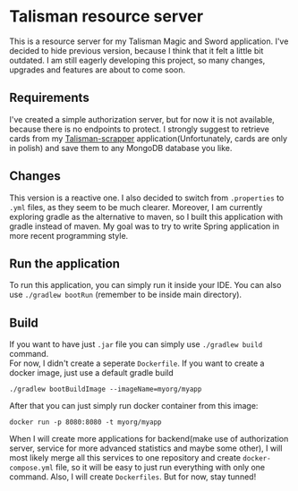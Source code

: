 # Talisman resource server

This is a resource server for my Talisman Magic and Sword application. 
I've decided to hide previous version, because I think that it felt a little bit outdated. I am still
eagerly developing this project, so many changes, upgrades and features are about to come soon. 

## Requirements

I've created a simple authorization server, but for now it is not available, because
there is no endpoints to protect. I strongly suggest to retrieve cards from my
[Talisman-scrapper](https://github.com/MaciejSieradz/talisman-scrapper) application(Unfortunately, cards are only in polish)
and save them to any MongoDB database you like.

## Changes

This version is a reactive one. I also decided to switch from `.properties` to `.yml` files, 
as they seem to be much clearer. Moreover, I am currently exploring gradle as the alternative to maven, so I built this application
with gradle instead of maven. My goal was to try to write Spring application in more recent programming style.

## Run the application

To run this application, you can simply run it inside your IDE. You can also use `./gradlew bootRun` (remember to be inside main directory).

## Build

If you want to have just `.jar` file you can simply use `./gradlew build` command. \
For now, I didn't create a seperate `Dockerfile`. If you want to create a docker image, just use a default gradle build

```shell
./gradlew bootBuildImage --imageName=myorg/myapp
```

After that you can just simply run docker container from this image: 

```shell
docker run -p 8080:8080 -t myorg/myapp
```

When I will create more applications for backend(make use
of authorization server, service for more advanced statistics and maybe some other),
I will most likely merge all this services to one repository and create `docker-compose.yml` file, so it will
be easy to just run everything with only one command. Also, I will create `Dockerfiles`. But for now, stay tunned!